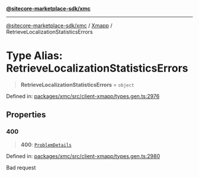 [**@sitecore-marketplace-sdk/xmc**](../../../../README.md)

***

[@sitecore-marketplace-sdk/xmc](../../../../README.md) / [Xmapp](../README.md) / RetrieveLocalizationStatisticsErrors

# Type Alias: RetrieveLocalizationStatisticsErrors

> **RetrieveLocalizationStatisticsErrors** = `object`

Defined in: [packages/xmc/src/client-xmapp/types.gen.ts:2976](https://github.com/Sitecore/marketplace-sdk/blob/main/packages/xmc/src/client-xmapp/types.gen.ts#L2976)

## Properties

### 400

> **400**: [`ProblemDetails`](ProblemDetails.md)

Defined in: [packages/xmc/src/client-xmapp/types.gen.ts:2980](https://github.com/Sitecore/marketplace-sdk/blob/main/packages/xmc/src/client-xmapp/types.gen.ts#L2980)

Bad request
